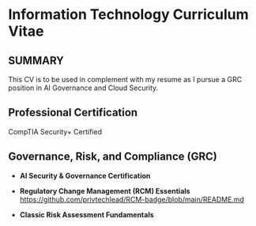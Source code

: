 # Information Technology Curriculum Vitae

## SUMMARY
This CV is to be used in complement with my resume as I pursue a GRC position in AI Governance and Cloud Security.

## Professional Certification  
CompTIA Security+ Certified



## Governance, Risk, and Compliance (GRC)  

* __AI Security & Governance Certification__
  
* __Regulatory Change Management (RCM) Essentials__
https://github.com/privtechlead/RCM-badge/blob/main/README.md

* __Classic Risk Assessment Fundamentals__
